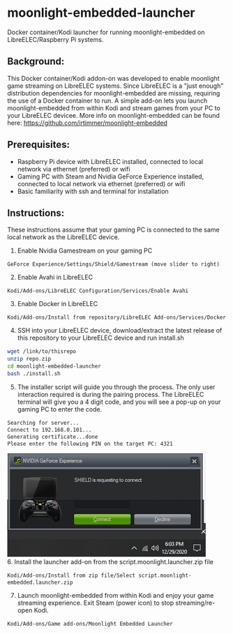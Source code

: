 # moonlight-embedded-launcher
Docker container/Kodi launcher for running moonlight-embedded on LibreELEC/Raspberry Pi systems.

## Background:
This Docker container/Kodi addon-on was developed to enable moonlight game streaming on LibreELEC systems.  Since LibreELEC is a "just enough" distribution dependencies for moonlight-embedded are missing, requiring the use of a Docker container to run.  A simple add-on lets you launch moonlight-embedded from within Kodi and stream games from your PC to your LibreELEC devicee.
More info on moonlight-embedded can be found here:
https://github.com/irtimmer/moonlight-embedded

## Prerequisites:
- Raspberry Pi device with LibreELEC installed, connected to local network via ethernet (preferred) or wifi
- Gaming PC with Steam and Nvidia GeForce Experience installed, connected to local network via ethernet (preferred) or wifi
- Basic familiarity with ssh and terminal for installation

## Instructions:
These instructions assume that your gaming PC  is connected to the same local network as the LibreELEC device.
1. Enable Nvidia Gamestream on your gaming PC
```
GeForce Experience/Settings/Shield/Gamestream (move slider to right)
```
2. Enable Avahi in LibreELEC
```
Kodi/Add-ons/LibreELEC Configuration/Services/Enable Avahi
```
3. Enable Docker in LibreELEC
```
Kodi/Add-ons/Install from repository/LibreELEC Add-ons/Services/Docker
```
4. SSH into your LibreELEC device, download/extract the latest release of this repository to your LibreELEC device and run install.sh
```sh
wget /link/to/thisrepo
unzip repo.zip
cd moonlight-embedded-launcher
bash ./install.sh
```
5. The installer script will guide you through the process. The only user interaction required is during the pairing process. The LibreELEC terminal will give you a 4 digit code, and you will see a pop-up on your gaming PC to enter the code.  
```
Searching for server...
Connect to 192.168.0.101...
Generating certificate...done
Please enter the following PIN on the target PC: 4321
```
![Gamestream host pop-up](gamestream_prompt.png)  
6. Install the launcher add-on from the script.moonlight.launcher.zip file
```
Kodi/Add-ons/Install from zip file/Select script.moonlight-embedded.launcher.zip
```
7. Launch moonlight-embedded from within Kodi and enjoy your game streaming experience.  Exit Steam (power icon) to stop streaming/re-open Kodi.
```
Kodi/Add-ons/Game add-ons/Moonlight Embedded Launcher
```
